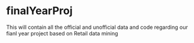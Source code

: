 # finalYearProj
This will contain all the official and unofficial data and code regarding our fianl year project based on Retail data mining 
